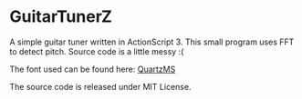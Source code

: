 GuitarTunerZ
========

A simple guitar tuner written in ActionScript 3. This small program uses FFT to detect pitch.
Source code is a little messy :(

The font used can be found here: [QuartzMS](http://www.fonts.com/font/microsoft-corporation/quartz-ms)

The source code is released under MIT License.